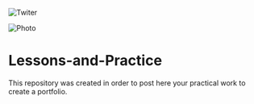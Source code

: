 ![Twiter](https://img.shields.io/twitter/follow/olehly?style=social)

![Photo](https://cdn.pixabay.com/photo/2017/10/10/21/49/youtuber-2838945_640.jpg)

# Lessons-and-Practice

This repository was created in order to post here your practical work to create a portfolio.

